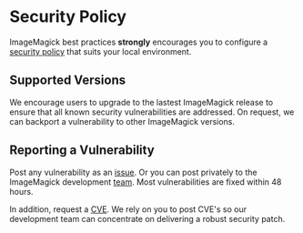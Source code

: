 # Security Policy

ImageMagick best practices **strongly** encourages you to configure a [security policy](https://legacy.imagemagick.org/script/security-policy.php) that suits your local environment.

## Supported Versions

We encourage users to upgrade to the lastest ImageMagick release to ensure that all known security vulnerabilities are addressed.  On request, we can backport a vulnerability to other ImageMagick versions.

## Reporting a Vulnerability

Post any vulnerability as an [issue](https://github.com/ImageMagick/ImageMagick/issues). Or you can post privately to the ImageMagick development [team](https://imagemagick.org/script/contact.php). Most vulnerabilities are fixed within 48 hours.

In addition, request a [CVE](https://cve.mitre.org/cve/request_id.html).  We rely on you to post CVE's so our development team can concentrate on delivering a robust security patch.
